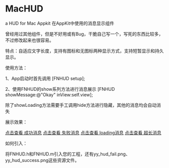 # MacHUD
a HUD for Mac Appkit
在AppKit中使用的消息显示组件

曾经用过其他组件，但是不好用或有Bug，干脆自己写一个，写死的东西比较多，不过修改起来也很容易。

特点：自适应文字长度，支持有图标和无图标两种显示方式，支持短暂显示和持久显示。

使用方法：

1、App启动时首先调用
   [FNHUD setup];

2、使用FNHUD的show系列方法进行消息展示
   [FNHUD showMessage:@"Okay" inView:self.view];
   
除了showLoading方法需要手工调用hide方法进行隐藏，其他的消息均会自动消失

展示效果：

[点击查看 成功消息](https://www.jianguoyun.com/p/DVIOU3IQ8-iEBhjHnEE)
[点击查看 失败消息](https://www.jianguoyun.com/p/DTuGM6kQ8-iEBhjPnEE)
[点击查看 loading消息](https://www.jianguoyun.com/p/DduUUhcQ8-iEBhjTnEE)
[点击查看 超长消息](https://www.jianguoyun.com/p/DcrBwAYQ8-iEBhjUnEE)


如何引入：

将FNHUD.h和FNHUD.m引入您的工程，还有yy_hud_fail.png、yy_hud_success.png这些资源文件。
